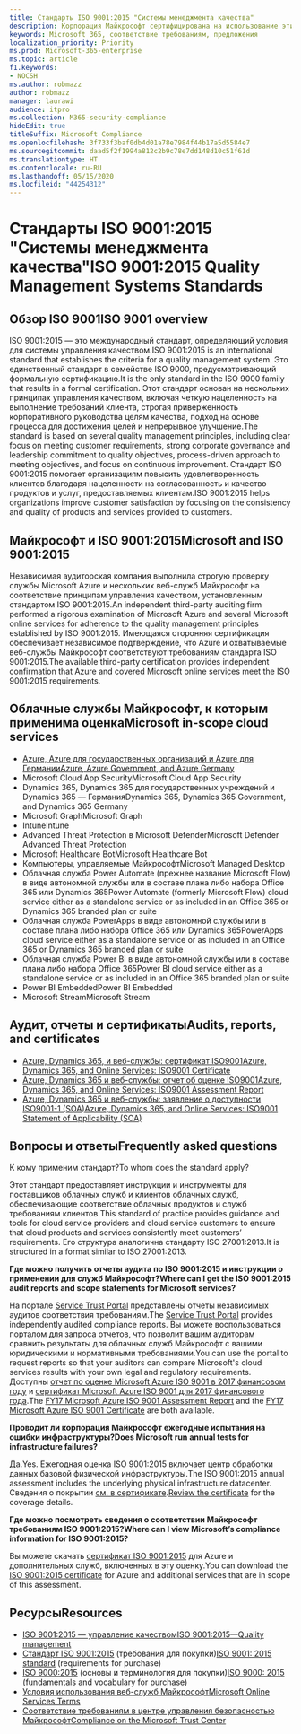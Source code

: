 ```yaml
---
title: Стандарты ISO 9001:2015 "Системы менеджмента качества"
description: Корпорация Майкрософт сертифицирована на использование этих стандартов управления качеством.
keywords: Microsoft 365, соответствие требованиям, предложения
localization_priority: Priority
ms.prod: Microsoft-365-enterprise
ms.topic: article
f1.keywords:
- NOCSH
ms.author: robmazz
author: robmazz
manager: laurawi
audience: itpro
ms.collection: M365-security-compliance
hideEdit: true
titleSuffix: Microsoft Compliance
ms.openlocfilehash: 3f733f3baf0db4d01a78e7984f44b17a5d5584e7
ms.sourcegitcommit: daad5f2f1994a812c2b9c78e7dd148d10c51f61d
ms.translationtype: HT
ms.contentlocale: ru-RU
ms.lasthandoff: 05/15/2020
ms.locfileid: "44254312"
---
```

# <a name="iso-90012015-quality-management-systems-standards"></a><span data-ttu-id="803b9-104">Стандарты ISO 9001:2015 "Системы менеджмента качества"</span><span class="sxs-lookup"><span data-stu-id="803b9-104">ISO 9001:2015 Quality Management Systems Standards</span></span>

## <a name="iso-9001-overview"></a><span data-ttu-id="803b9-105">Обзор ISO 9001</span><span class="sxs-lookup"><span data-stu-id="803b9-105">ISO 9001 overview</span></span>

<span data-ttu-id="803b9-106">ISO 9001:2015 — это международный стандарт, определяющий условия для системы управления качеством.</span><span class="sxs-lookup"><span data-stu-id="803b9-106">ISO 9001:2015 is an international standard that establishes the criteria for a quality management system.</span></span> <span data-ttu-id="803b9-107">Это единственный стандарт в семействе ISO 9000, предусматривающий формальную сертификацию.</span><span class="sxs-lookup"><span data-stu-id="803b9-107">It is the only standard in the ISO 9000 family that results in a formal certification.</span></span> <span data-ttu-id="803b9-108">Этот стандарт основан на нескольких принципах управления качеством, включая четкую нацеленность на выполнение требований клиента, строгая приверженность корпоративного руководства целям качества, подход на основе процесса для достижения целей и непрерывное улучшение.</span><span class="sxs-lookup"><span data-stu-id="803b9-108">The standard is based on several quality management principles, including clear focus on meeting customer requirements, strong corporate governance and leadership commitment to quality objectives, process-driven approach to meeting objectives, and focus on continuous improvement.</span></span> <span data-ttu-id="803b9-109">Стандарт ISO 9001:2015 помогает организациям повысить удовлетворенность клиентов благодаря нацеленности на согласованность и качество продуктов и услуг, предоставляемых клиентам.</span><span class="sxs-lookup"><span data-stu-id="803b9-109">ISO 9001:2015 helps organizations improve customer satisfaction by focusing on the consistency and quality of products and services provided to customers.</span></span>

## <a name="microsoft-and-iso-90012015"></a><span data-ttu-id="803b9-110">Майкрософт и ISO 9001:2015</span><span class="sxs-lookup"><span data-stu-id="803b9-110">Microsoft and ISO 9001:2015</span></span>

<span data-ttu-id="803b9-111">Независимая аудиторская компания выполнила строгую проверку службы Microsoft Azure и нескольких веб-служб Майкрософт на соответствие принципам управления качеством, установленным стандартом ISO 9001:2015.</span><span class="sxs-lookup"><span data-stu-id="803b9-111">An independent third-party auditing firm performed a rigorous examination of Microsoft Azure and several Microsoft online services for adherence to the quality management principles established by ISO 9001:2015.</span></span> <span data-ttu-id="803b9-112">Имеющаяся сторонняя сертификация обеспечивает независимое подтверждение, что Azure и охватываемые веб-службы Майкрософт соответствуют требованиям стандарта ISO 9001:2015.</span><span class="sxs-lookup"><span data-stu-id="803b9-112">The available third-party certification provides independent confirmation that Azure and covered Microsoft online services meet the ISO 9001:2015 requirements.</span></span>

## <a name="microsoft-in-scope-cloud-services"></a><span data-ttu-id="803b9-113">Облачные службы Майкрософт, к которым применима оценка</span><span class="sxs-lookup"><span data-stu-id="803b9-113">Microsoft in-scope cloud services</span></span>

- [<span data-ttu-id="803b9-114">Azure, Azure для государственных организаций и Azure для Германии</span><span class="sxs-lookup"><span data-stu-id="803b9-114">Azure, Azure Government, and Azure Germany</span></span>](https://aka.ms/AzureCompliance)
- <span data-ttu-id="803b9-115">Microsoft Cloud App Security</span><span class="sxs-lookup"><span data-stu-id="803b9-115">Microsoft Cloud App Security</span></span>
- <span data-ttu-id="803b9-116">Dynamics 365, Dynamics 365 для государственных учреждений и Dynamics 365 — Германия</span><span class="sxs-lookup"><span data-stu-id="803b9-116">Dynamics 365, Dynamics 365 Government, and Dynamics 365 Germany</span></span>
- <span data-ttu-id="803b9-117">Microsoft Graph</span><span class="sxs-lookup"><span data-stu-id="803b9-117">Microsoft Graph</span></span>
- <span data-ttu-id="803b9-118">Intune</span><span class="sxs-lookup"><span data-stu-id="803b9-118">Intune</span></span>
- <span data-ttu-id="803b9-119">Advanced Threat Protection в Microsoft Defender</span><span class="sxs-lookup"><span data-stu-id="803b9-119">Microsoft Defender Advanced Threat Protection</span></span>
- <span data-ttu-id="803b9-120">Microsoft Healthcare Bot</span><span class="sxs-lookup"><span data-stu-id="803b9-120">Microsoft Healthcare Bot</span></span>
- <span data-ttu-id="803b9-121">Компьютеры, управляемые Майкрософт</span><span class="sxs-lookup"><span data-stu-id="803b9-121">Microsoft Managed Desktop</span></span>
- <span data-ttu-id="803b9-122">Облачная служба Power Automate (прежнее название Microsoft Flow) в виде автономной службы или в составе плана либо набора Office 365 или Dynamics 365</span><span class="sxs-lookup"><span data-stu-id="803b9-122">Power Automate (formerly Microsoft Flow) cloud service either as a standalone service or as included in an Office 365 or Dynamics 365 branded plan or suite</span></span>
- <span data-ttu-id="803b9-123">Облачная служба PowerApps в виде автономной службы или в составе плана либо набора Office 365 или Dynamics 365</span><span class="sxs-lookup"><span data-stu-id="803b9-123">PowerApps cloud service either as a standalone service or as included in an Office 365 or Dynamics 365 branded plan or suite</span></span>
- <span data-ttu-id="803b9-124">Облачная служба Power BI в виде автономной службы или в составе плана либо набора Office 365</span><span class="sxs-lookup"><span data-stu-id="803b9-124">Power BI cloud service either as a standalone service or as included in an Office 365 branded plan or suite</span></span>
- <span data-ttu-id="803b9-125">Power BI Embedded</span><span class="sxs-lookup"><span data-stu-id="803b9-125">Power BI Embedded</span></span>
- <span data-ttu-id="803b9-126">Microsoft Stream</span><span class="sxs-lookup"><span data-stu-id="803b9-126">Microsoft Stream</span></span>

## <a name="audits-reports-and-certificates"></a><span data-ttu-id="803b9-127">Аудит, отчеты и сертификаты</span><span class="sxs-lookup"><span data-stu-id="803b9-127">Audits, reports, and certificates</span></span>

- [<span data-ttu-id="803b9-128">Azure, Dynamics 365, и веб-службы: сертификат ISO9001</span><span class="sxs-lookup"><span data-stu-id="803b9-128">Azure, Dynamics 365, and Online Services: ISO9001 Certificate</span></span>](https://aka.ms/azureiso9001cert)
- [<span data-ttu-id="803b9-129">Azure, Dynamics 365 и веб-службы: отчет об оценке ISO9001</span><span class="sxs-lookup"><span data-stu-id="803b9-129">Azure, Dynamics 365, and Online Services: ISO9001 Assessment Report</span></span>](https://aka.ms/azureiso9001report)
- [<span data-ttu-id="803b9-130">Azure, Dynamics 365 и веб-службы: заявление о доступности ISO9001-1 (SOA)</span><span class="sxs-lookup"><span data-stu-id="803b9-130">Azure, Dynamics 365, and Online Services: ISO9001 Statement of Applicability (SOA)</span></span>](https://aka.ms/azureiso9001soa)

## <a name="frequently-asked-questions"></a><span data-ttu-id="803b9-131">Вопросы и ответы</span><span class="sxs-lookup"><span data-stu-id="803b9-131">Frequently asked questions</span></span>

<span data-ttu-id="803b9-132">К кому применим стандарт?</span><span class="sxs-lookup"><span data-stu-id="803b9-132">To whom does the standard apply?</span></span>

<span data-ttu-id="803b9-133">Этот стандарт предоставляет инструкции и инструменты для поставщиков облачных служб и клиентов облачных служб, обеспечивающие соответствие облачных продуктов и служб требованиям клиентов.</span><span class="sxs-lookup"><span data-stu-id="803b9-133">This standard of practice provides guidance and tools for cloud service providers and cloud service customers to ensure that cloud products and services consistently meet customers’ requirements.</span></span> <span data-ttu-id="803b9-134">Его структура аналогична стандарту ISO 27001:2013.</span><span class="sxs-lookup"><span data-stu-id="803b9-134">It is structured in a format similar to ISO 27001:2013.</span></span>

<span data-ttu-id="803b9-135">**Где можно получить отчеты аудита по ISO 9001:2015 и инструкции о применении для служб Майкрософт?**</span><span class="sxs-lookup"><span data-stu-id="803b9-135">**Where can I get the ISO 9001:2015 audit reports and scope statements for Microsoft services?**</span></span>

<span data-ttu-id="803b9-136">На портале [Service Trust Portal](https://docs.microsoft.com/microsoft-365/compliance/get-started-with-service-trust-portal) представлены отчеты независимых аудитов соответствия требованиям.</span><span class="sxs-lookup"><span data-stu-id="803b9-136">The [Service Trust Portal](https://docs.microsoft.com/microsoft-365/compliance/get-started-with-service-trust-portal) provides independently audited compliance reports.</span></span> <span data-ttu-id="803b9-137">Вы можете воспользоваться порталом для запроса отчетов, что позволит вашим аудиторам сравнить результаты для облачных служб Майкрософт с вашими юридическими и нормативными требованиями.</span><span class="sxs-lookup"><span data-stu-id="803b9-137">You can use the portal to request reports so that your auditors can compare Microsoft's cloud services results with your own legal and regulatory requirements.</span></span> <span data-ttu-id="803b9-138">Доступны [отчет по оценке Microsoft Azure ISO 9001 в 2017 финансовом году](https://www.microsoft.com/?ref=aka) и [сертификат Microsoft Azure ISO 9001 для 2017 финансового года](https://www.microsoft.com/?ref=aka).</span><span class="sxs-lookup"><span data-stu-id="803b9-138">The [FY17 Microsoft Azure ISO 9001 Assessment Report](https://www.microsoft.com/?ref=aka) and the [FY17 Microsoft Azure ISO 9001 Certificate](https://www.microsoft.com/?ref=aka) are both available.</span></span>

<span data-ttu-id="803b9-139">**Проводит ли корпорация Майкрософт ежегодные испытания на ошибки инфраструктуры?**</span><span class="sxs-lookup"><span data-stu-id="803b9-139">**Does Microsoft run annual tests for infrastructure failures?**</span></span>

<span data-ttu-id="803b9-140">Да.</span><span class="sxs-lookup"><span data-stu-id="803b9-140">Yes.</span></span> <span data-ttu-id="803b9-141">Ежегодная оценка ISO 9001:2015 включает центр обработки данных базовой физической инфраструктуры.</span><span class="sxs-lookup"><span data-stu-id="803b9-141">The ISO 9001:2015 annual assessment includes the underlying physical infrastructure datacenter.</span></span> <span data-ttu-id="803b9-142">Сведения о покрытии [см. в сертификате](https://www.microsoft.com/?ref=aka).</span><span class="sxs-lookup"><span data-stu-id="803b9-142">[Review the certificate](https://www.microsoft.com/?ref=aka) for the coverage details.</span></span>

<span data-ttu-id="803b9-143">**Где можно посмотреть сведения о соответствии Майкрософт требованиям ISO 9001:2015?**</span><span class="sxs-lookup"><span data-stu-id="803b9-143">**Where can I view Microsoft’s compliance information for ISO 9001:2015?**</span></span>

<span data-ttu-id="803b9-144">Вы можете скачать [сертификат ISO 9001:2015](https://www.microsoft.com/?ref=aka) для Azure и дополнительных служб, включенных в эту оценку.</span><span class="sxs-lookup"><span data-stu-id="803b9-144">You can download the [ISO 9001:2015 certificate](https://www.microsoft.com/?ref=aka) for Azure and additional services that are in scope of this assessment.</span></span>

## <a name="resources"></a><span data-ttu-id="803b9-145">Ресурсы</span><span class="sxs-lookup"><span data-stu-id="803b9-145">Resources</span></span>

- [<span data-ttu-id="803b9-146">ISO 9001:2015 — управление качеством</span><span class="sxs-lookup"><span data-stu-id="803b9-146">ISO 9001:2015—Quality management</span></span>](https://www.iso.org/iso-9001-quality-management.html)
- <span data-ttu-id="803b9-147">[Стандарт ISO 9001:2015](https://www.iso.org/standard/62085.html) (требования для покупки)</span><span class="sxs-lookup"><span data-stu-id="803b9-147">[ISO 9001: 2015 standard](https://www.iso.org/standard/62085.html) (requirements for purchase)</span></span>
- <span data-ttu-id="803b9-148">[ISO 9000:2015](https://www.iso.org/standard/45481.html) (основы и терминология для покупки)</span><span class="sxs-lookup"><span data-stu-id="803b9-148">[ISO 9000: 2015](https://www.iso.org/standard/45481.html) (fundamentals and vocabulary for purchase)</span></span>
- [<span data-ttu-id="803b9-149">Условия использования веб-служб Майкрософт</span><span class="sxs-lookup"><span data-stu-id="803b9-149">Microsoft Online Services Terms</span></span>](https://aka.ms/Online-Services-Terms)
- [<span data-ttu-id="803b9-150">Соответствие требованиям в центре управления безопасностью Майкрософт</span><span class="sxs-lookup"><span data-stu-id="803b9-150">Compliance on the Microsoft Trust Center</span></span>](https://www.microsoft.com/trust-center/compliance/compliance-overview)
